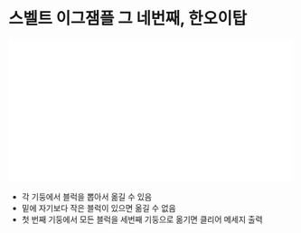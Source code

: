 # 스벨트 이그잼플 그 네번째, 한오이탑

![](./preview.png)

- 각 기둥에서 블럭을 뽑아서 옮길 수 있음
- 밑에 자기보다 작은 블럭이 있으면 옮길 수 없음
- 첫 번째 기둥에서 모든 블럭을 세번째 기둥으로 옮기면 클리어 메세지 출력
